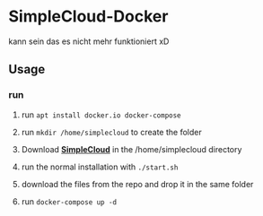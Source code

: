 # SimpleCloud-Docker
kann sein das es nicht mehr funktioniert xD

## Usage

### run

1. run `apt install docker.io docker-compose`

2. run `mkdir /home/simplecloud` to create the folder

3. Download **[SimpleCloud](https://github.com/theSimpleCloud/SimpleCloud/releases/download/v2.3.0/SimpleCloud-v2.3.0.zip)** in the /home/simplecloud directory

4. run the normal installation with `./start.sh`

5. download the files from the repo and drop it in the same folder

6. run `docker-compose up -d` 
